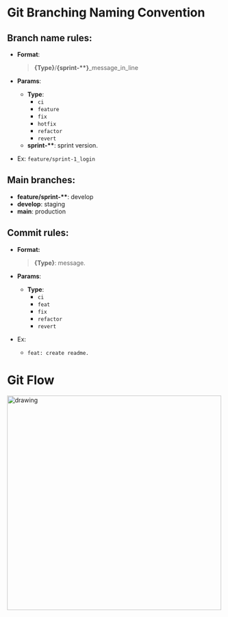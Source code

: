 # **Git Branching Naming Convention**

## **Branch name rules:**

- **Format**:

  > **{Type}**/**{sprint-\*\*}**\_message_in_line

- **Params**:

  - **Type**:
    - `ci`
    - `feature`
    - `fix`
    - `hotfix`
    - `refactor`
    - `revert`
  - **sprint-\*\***: sprint version.

- Ex: `feature/sprint-1_login`

## **Main branches:**

- **feature/sprint-\*\***: develop
- **develop**: staging
- **main**: production

## **Commit rules:**

- **Format:**

  > **{Type}**: message.

- **Params**:
  - **Type**:
    - `ci`
    - `feat`
    - `fix`
    - `refactor`
    - `revert`
- Ex:
  - `feat: create readme.`

# Git Flow

<img src="https://wac-cdn.atlassian.com/dam/jcr:cc0b526e-adb7-4d45-874e-9bcea9898b4a/04%20Hotfix%20branches.svg?cdnVersion=456" alt="drawing" style="width:500px;"/>
